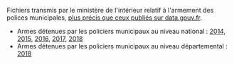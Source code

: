 Fichiers transmis par le ministère de l'intérieur relatif à l'armement des polices municipales, [plus précis que ceux publiés sur data.gouv.fr](https://www.data.gouv.fr/fr/datasets/police-municipale-effectifs-par-commune/#_). 

* Armes détenues par les policiers municipaux au niveau national : [2014](https://github.com/paniersalade/donnees/blob/master/armes_pm/Statistiques%20PM%202014.xlsx), [2015](https://github.com/paniersalade/donnees/blob/master/armes_pm/Statistiques%20PM%202015.ods), [2016](https://github.com/paniersalade/donnees/blob/master/armes_pm/Statistiques%20PM%202016.ods), [2017](https://github.com/paniersalade/donnees/blob/master/armes_pm/Statistiques%20PM%202017.ods), [2018](https://github.com/paniersalade/donnees/blob/master/armes_pm/Statistiques%20PM%202018.ods)
* Armes détenues par les policiers municipaux au niveau départemental : [2018](https://github.com/paniersalade/donnees/blob/master/armes_pm/Statistiques%20PM%202018%20-%20Onglet%201.ods)
